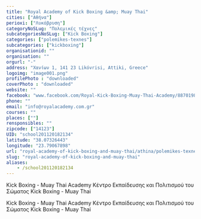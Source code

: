```yaml
---
title: "Royal Academy of Kick Boxing &amp; Muay Thai"
cities: ["Αθήνα"]
perioxi: ["Λυκόβρυση"]
categoryNoSLug: "Πολεμικές τέχνες"
subcategoriesNoSLug: ["Kick Boxing"]
categories: ["polemikes-texnes"]
subcategories: ["kickboxing"]
organisationid: ""
organisation: ""
orgurl: "-"
address: "Χανίων 1, 141 23 Likóvrisi, Attiki, Greece"
logoimg: "image001.png"
profilePhoto : "downloaded"
coverPhoto : "downloaded"
website: ""
facebook: "www.facebook.com/Royal-Kick-Boxing-Muay-Thai-Academy/887019848024346"
phone: ""
email: "info@royalacademy.com.gr"
courses: ""
places: [""]
rensponsibles: ""
zipcode: ["14123"]
UID: "school201120182134"
latitude: "38.07326443"
longitude: "23.79067898"
url: "royal-academy-of-kick-boxing-and-muay-thai/athina/polemikes-texnes/kickboxing"
slug: "royal-academy-of-kick-boxing-and-muay-thai"
aliases:
    - /school201120182134
---
```



Kick Boxing - Muay Thai Academy Κέντρο Εκπαίδευσης και Πολιτισμού του Σώματος Kick Boxing - Muay Thai

Kick Boxing - Muay Thai Academy Κέντρο Εκπαίδευσης και Πολιτισμού του Σώματος Kick Boxing - Muay Thai